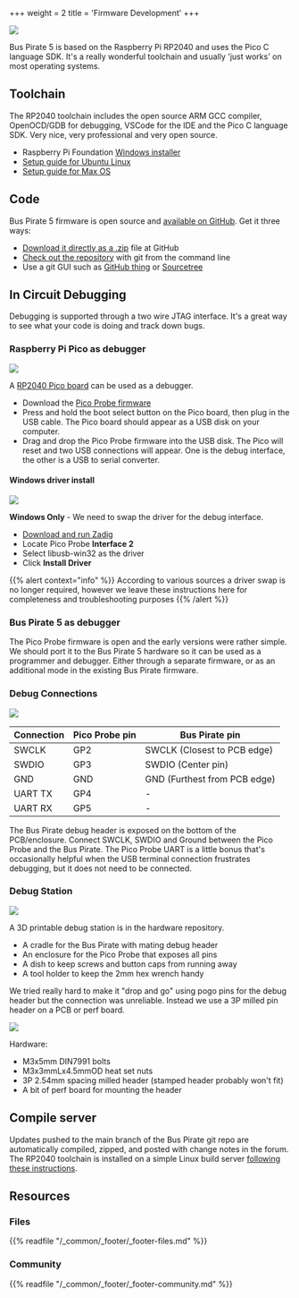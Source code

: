 +++
weight = 2
title = 'Firmware Development'
+++

![](/images/docs/fw/vscode.jpg)

Bus Pirate 5 is based on the Raspberry Pi RP2040 and uses the Pico C language SDK. It's a really wonderful toolchain and usually 'just works' on most operating systems.

## Toolchain

The RP2040 toolchain includes the open source ARM GCC compiler, OpenOCD/GDB for debugging, VSCode for the IDE and the Pico C language SDK. Very nice, very professional and very open source.

- Raspberry Pi Foundation [Windows installer](https://github.com/raspberrypi/Pico-setup-windows/releases/latest/download/Pico-setup-windows-x64-standalone.exe)
- [Setup guide for Ubuntu Linux](https://lindevs.com/set-up-raspberry-pi-Pico-sdk-on-ubuntu)
- [Setup guide for Max OS](https://www.robertthasjohn.com/post/how-to-set-up-the-raspberry-pi-Pico-for-development-on-macos)

## Code

Bus Pirate 5 firmware is open source and [available on GitHub](https://github.com/DangerousPrototypes/BusPirate5-firmware). Get it three ways:
- [Download it directly as a .zip](https://github.com/DangerousPrototypes/BusPirate5-firmware) file at GitHub
- [Check out the repository](https://github.com/DangerousPrototypes/BusPirate5-firmware.git) with git from the command line
- Use a git GUI such as [GitHub thing](https://desktop.github.com/) or [Sourcetree](https://www.sourcetreeapp.com/)

## In Circuit Debugging

Debugging is supported through a two wire JTAG interface. It's a great way to see what your code is doing and track down bugs.

### Raspberry Pi Pico as debugger

![](/images/docs/fw/pico.jpg)

A [RP2040 Pico board](https://www.raspberrypi.com/products/raspberry-pi-Pico/) can be used as a debugger.
- Download the [Pico Probe firmware](https://github.com/raspberrypi/Picoprobe/releases)
- Press and hold the boot select button on the Pico board, then plug in the USB cable. The Pico board should appear as a USB disk on your computer.
- Drag and drop the Pico Probe firmware into the USB disk. The Pico will reset and two USB connections will appear. One is the debug interface, the other is a USB to serial converter.

#### Windows driver install
![](/images/docs/fw/zadig.png)

**Windows Only** - We need to swap the driver for the debug interface.

- [Download and run Zadig](https://zadig.akeo.ie/)
- Locate Pico Probe **Interface 2**
- Select libusb-win32 as the driver
- Click **Install Driver**

{{% alert context="info" %}}
According to various sources a driver swap is no longer required, however we leave these instructions here for completeness and troubleshooting purposes
{{% /alert %}}

### Bus Pirate 5 as debugger

The Pico Probe firmware is open and the early versions were rather simple. We should port it to the Bus Pirate 5 hardware so it can be used as a programmer and debugger. Either through a separate firmware, or as an additional mode in the existing Bus Pirate firmware.


### Debug Connections
![](/images/docs/fw/bp5-debug.jpg)

|Connection|Pico Probe pin|Bus Pirate pin|
|-|-|-|
|SWCLK|GP2|SWCLK (Closest to PCB edge)|
|SWDIO|GP3|SWDIO (Center pin)|
|GND|GND|GND (Furthest from PCB edge)|
|UART TX|GP4|-|
|UART RX|GP5|-|

The Bus Pirate debug header is exposed on the bottom of the PCB/enclosure. Connect SWCLK, SWDIO and Ground between the Pico Probe and the Bus Pirate. The Pico Probe UART is a little bonus that's occasionally helpful when the USB terminal connection frustrates debugging, but it does not need to be connected.

### Debug Station

![](/images/docs/fw/debug-station-2.jpg)

A 3D printable debug station is in the hardware repository.
- A cradle for the Bus Pirate with mating debug header
- An enclosure for the Pico Probe that exposes all pins
- A dish to keep screws and button caps from running away
- A tool holder to keep the 2mm hex wrench handy

We tried really hard to make it "drop and go" using pogo pins for the debug header but the connection was unreliable. Instead we use a 3P milled pin header on a PCB or perf board.

![](/images/docs/fw/debug-station.jpg)

Hardware:
- M3x5mm DIN7991 bolts
- M3x3mmLx4.5mmOD heat set nuts
- 3P 2.54mm spacing milled header (stamped header probably won't fit)
- A bit of perf board for mounting the header

## Compile server

 Updates pushed to the main branch of the Bus Pirate git repo are automatically compiled, zipped, and posted with change notes in the forum. The RP2040 toolchain is installed on a simple Linux build server [following these instructions](https://lindevs.com/set-up-raspberry-pi-Pico-sdk-on-ubuntu).

## Resources

### Files

{{% readfile "/_common/_footer/_footer-files.md" %}}

### Community

{{% readfile "/_common/_footer/_footer-community.md" %}}






